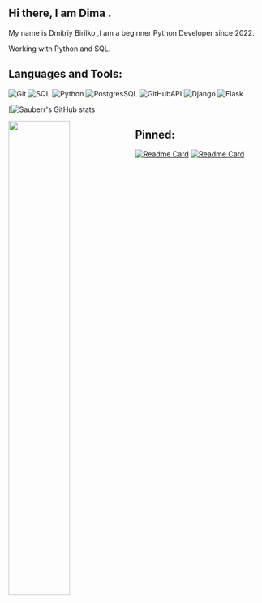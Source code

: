 
## Hi there, I am Dima .
My name is Dmitriy Birilko ,I am a beginner Python Developer since 2022.

Working with Python and SQL.

## Languages and Tools:
![Git](https://img.shields.io/badge/-Git-090909?style=for-the-badge&logo=git)
![SQL](https://img.shields.io/badge/-SQL-090909?style=for-the-badge&logo=sql)
![Python](https://img.shields.io/badge/-Python-090909?style=for-the-badge&logo=python)
![PostgresSQL](https://img.shields.io/badge/-PostgresSQL-090909?style=for-the-badge&logo=https://raw.githubusercontent.com/github/explore/80688e429a7d4ef2fca1e82350fe8e3517d3494d/topics/postgresql/postgresql.png)
![GitHubAPI](https://img.shields.io/badge/-GitHubAPI-090909?style=for-the-badge&logo=githubapi)
![Django](https://img.shields.io/badge/-Django-090909?style=for-the-badge&logo=django)
![Flask](https://img.shields.io/badge/-Flask-090909?style=for-the-badge&logo=flask)


[![Sauberr's GitHub stats](https://github-readme-stats-git-masterrstaa-rickstaa.vercel.app/api?username=sauberr&&show_icons=true&theme=dark)

<img align="left" width="49%" src="https://github-readme-stats.vercel.app/api/top-langs/?username=sauberr&langs_count=8&layout=compact&theme=dark">










 ## Pinned:
[![Readme Card](https://github-readme-stats.vercel.app/api/pin/?username=sauberr&repo=python_testing.py)](https://github.com/sauberr/python_testing.py)
[![Readme Card](https://github-readme-stats.vercel.app/api/pin/?username=sauberr&repo=Discord_Bot.py)](https://github.com/sauberr/Discord_Bot.py)
